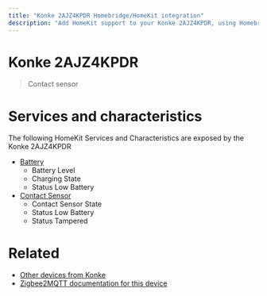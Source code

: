 ```yaml
---
title: "Konke 2AJZ4KPDR Homebridge/HomeKit integration"
description: "Add HomeKit support to your Konke 2AJZ4KPDR, using Homebridge, Zigbee2MQTT and homebridge-z2m."
---
```

<!---
This file has been GENERATED using src/docgen/docgen.ts
DO NOT EDIT THIS FILE MANUALLY!
-->
# Konke 2AJZ4KPDR
> Contact sensor


# Services and characteristics
The following HomeKit Services and Characteristics are exposed by
the Konke 2AJZ4KPDR

* [Battery](../../battery.md)
  * Battery Level
  * Charging State
  * Status Low Battery
* [Contact Sensor](../../sensors.md)
  * Contact Sensor State
  * Status Low Battery
  * Status Tampered


# Related
* [Other devices from Konke](../index.md#konke)
* [Zigbee2MQTT documentation for this device](https://www.zigbee2mqtt.io/devices/2AJZ4KPDR.html)